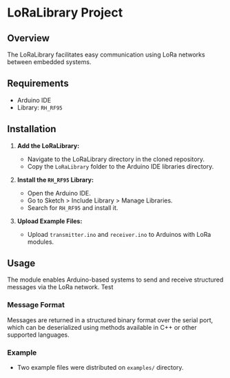 # LoRaLibrary Project

## Overview

The LoRaLibrary facilitates easy communication using LoRa networks between embedded systems.

## Requirements

- Arduino IDE
- Library: `RH_RF95`

## Installation

1. **Add the LoRaLibrary:**
   - Navigate to the LoRaLibrary directory in the cloned repository.
   - Copy the `LoRaLibrary` folder to the Arduino IDE libraries directory.

2. **Install the `RH_RF95` Library:**
   - Open the Arduino IDE.
   - Go to Sketch > Include Library > Manage Libraries.
   - Search for `RH_RF95` and install it.

3. **Upload Example Files:**
   - Upload `transmitter.ino` and `receiver.ino` to Arduinos with LoRa modules.

## Usage

The module enables Arduino-based systems to send and receive structured messages via the LoRa network.
Test
### Message Format

Messages are returned in a structured binary format over the serial port, which can be deserialized using methods available in C++ or other supported languages.

### Example

   - Two example files were distributed on `examples/` directory.